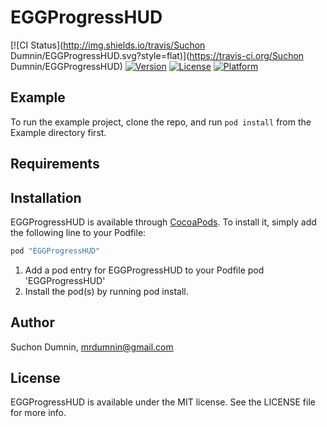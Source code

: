 # EGGProgressHUD

[![CI Status](http://img.shields.io/travis/Suchon Dumnin/EGGProgressHUD.svg?style=flat)](https://travis-ci.org/Suchon Dumnin/EGGProgressHUD)
[![Version](https://img.shields.io/cocoapods/v/EGGProgressHUD.svg?style=flat)](http://cocoapods.org/pods/EGGProgressHUD)
[![License](https://img.shields.io/cocoapods/l/EGGProgressHUD.svg?style=flat)](http://cocoapods.org/pods/EGGProgressHUD)
[![Platform](https://img.shields.io/cocoapods/p/EGGProgressHUD.svg?style=flat)](http://cocoapods.org/pods/EGGProgressHUD)

## Example

To run the example project, clone the repo, and run `pod install` from the Example directory first.

## Requirements

## Installation

EGGProgressHUD is available through [CocoaPods](http://cocoapods.org). To install
it, simply add the following line to your Podfile:

```ruby
pod "EGGProgressHUD"
```

1. Add a pod entry for EGGProgressHUD to your Podfile pod 'EGGProgressHUD'
2. Install the pod(s) by running pod install.

## Author

Suchon Dumnin, mrdumnin@gmail.com

## License

EGGProgressHUD is available under the MIT license. See the LICENSE file for more info.
